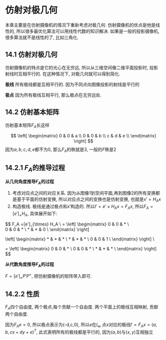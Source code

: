 # 仿射对极几何

本章主要是在仿射摄像机的情况下重新考虑对极几何.
仿射摄像机的优点是他是线性的, 所以很多最优化算法可以用线性代数的知识解决. 如果是一般的投影摄像机, 很多算法就不是线性的了, 比如三角化.

## 14.1 仿射对极几何

仿射摄像机的特点是它的光心在无穷远, 所以从三维空间像二维平面投影时, 投影射线时互相平行的. 在这种情况下, 对极几何就可以得到简化.

**极线** 所有极线都是互相平行的. 因为不同点向图像投影的射线是平行的

**极点** 因为所有极线互相平行, 那么极点在无穷远处.

## 14.2 仿射基本矩阵

仿射基本矩阵$F_A$长这样

$$
\left[
\begin{matrix}
0 & 0 & a \\
0 & 0 & b \\
c & d & e \\
\end{matrix}
\right]
$$
因为$a,b,c,d,e$都不为0, 那么$F_A$的秩就是3, 一般的$F$秩是2

## 14.2.1 $F_A$的推导过程


**从几何角度推导$F_A$的过程**
1. 考虑对应点之间的对应关系. 因为从图像1到空间平面,再到图像2的所有变换都是基于平面的仿射变换, 所以对应点之间的变换也是仿射变换, 也就是$x'=H_A x$
2. 构造极线. 极线是通过极点和$x'$构造的. 所以$l'=e' \times H_A x =F_A x$, 所以$F_A=[e']_{\times} H_A$, 具体展开如下:

$$
F_A =[e']_{\times} H_A \\ 
= \left[
      \begin{matrix}
      0 & 0 & * \\     
      0 & 0 & * \\
      * & * & 0 \\
      \end{matrix}
  \right] 

  \left[
      \begin{matrix}
      * & * & * \\ 
      * & * & * \\
      0 & 0 & 1 \\
      \end{matrix}
  \right]            \\

= \left[
      \begin{matrix}
      0 & 0 & * \\ 
      0 & 0 & * \\
      * & * & * \\
      \end{matrix}
  \right]
$$


**从代数角度推导$F_A$的过程**

$F=[e']_{\times}P'P^{+}$, 把仿射摄像机的矩阵带入即可.

## 14.2.2 性质

$F_A$四个自由度, 两个极点,每个贡献一个自由度. 两个平面上的极线互相映射, 贡献两个自由度.

因为$F_A e = 0$, 所以极点表示为(-d,c,0), 所以$e$在$l_{\infty}$
点$x$对应的极线$l'=F_A x=(a,b,cx+dy+e)^T$, 此式表明所有的极线都是平行的, 因为$(a,b)$与$(x,y)$互相独立